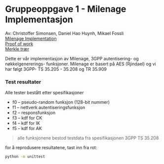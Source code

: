 # Gruppeoppgave 1 - Milenage Implementasjon
Av: Christoffer Simonsen, Daniel Hao Huynh, Mikael Fossli <br>
[Milenage Implementation](https://github.com/Exzircon/MILENAGE/blob/Ref-deliver/oblig1.py) <br>
[Proof of work](https://github.com/Exzircon/MILENAGE/blob/Ref-deliver/Proof%20of%20work.pdf) <br>
[Merkle trær](https://github.com/Exzircon/MILENAGE/blob/Ref-deliver/merkle%20tr%C3%A6r.pdf)

Dette er vår implementasjon av Milenage, 3GPP autentisering- og nøkkelgenererings- funksjoner. Milenage er basert på AES (Rjindael) og vi har følgt 3GPP- TS 35.205 - 35.208 og TR 35.909

### Test resultater
Alle tester bestått etter spesifikasjoner
  - f0 – pseudo-random funksjon (128-bit nummer)
  - f1 – nettverk autentiseringsfunksjon
  - f2 – responsfunksjon
  - f3 – kdf for CK
  - f4 – kdf for IK
  - f5 – kdf for AK 
> alle funksjonene bestod testdata fra spesifikasjonen 3GPP TS 35.208

for å reprodusere resultatene, tast inn fra rot: <br>
```sh
python -m unittest
```

